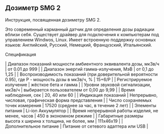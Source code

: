 ## Дозиметр SMG 2

Инструкция, посвященная дозиметру SMG 2.

Это современный карманный датчик для определения дозы радиации вблизи себя. Существует драйвер для подключения к компьютерам под управлением Windwos, Linux. Имеет встроенную поддержку основных языков: Английский, Русский, Немецкий, Французский, Итальянский.

Спецификация

| Диапазон показаний мощности амбиентного эквивалента дозы, мкЗв/ч | от 0.01 до 999 |
| Диапазон энергий гамма-излучения, МэВ | от 0,1 до 1,25 |
| Воспроизводимость показаний (при доверительной вероятности 0.95), где Р - мощность дозы в мкЗв/ч, % | 15+6/Р |
| Регистрируемое излучение | жёсткое бета и гамма |
| Уровни звуковой сигнализации, мкЗв/ч | выбирается пользователем от 0,00 до 9,99 |
| Время наблюдения, сек | 20, 40 или 60 |
| Индикация показаний | Непрерывно, числовая, графическая форма представления |
| Число сохраняемых точек измерения | 17520 (среднее за час, в течение 2 лет) |
| Элементы питания | Li-ion Аккумулятор |
| Время непрерывной работы изделия, не менее, часов | 450 в экономном режиме |
| Габаритные размеры высота х ширина х толщина, не более, мм | 111х46х19 | 
| Дополнительное питание | Питание от сетевого адаптера или USB |
